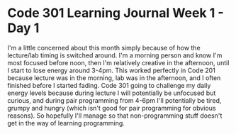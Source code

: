 # Code 301 Learning Journal Week 1 - Day 1
I'm a little concerned about this month simply because of how the lecture/lab timing is switched around.  I'm a morning person and know I'm most focused before noon, then I'm relatively creative in the afternoon, until I start to lose energy around 3-4pm.  This worked perfectly in Code 201 because lecture was in the morning, lab was in the afternoon, and I often finished before I started fading.  Code 301 going to challenge my daily energy levels because during lecture I will potentially be unfocused but curious, and during pair programming from 4-6pm I'll potentially be tired, grumpy and hungry (which isn't good for pair programming for obvious reasons).  So hopefully I'll manage so that non-programming stuff doesn't get in the way of learning programming.
